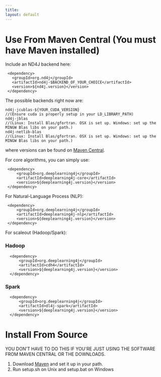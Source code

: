```yaml
---
title:
layout: default
---
```



Use From Maven Central (You must have Maven installed)
=========================================

Include an ND4J backend here:

     <dependency>
       <groupId>org.nd4j</groupId>
       <artifactId>nd4j-$BACKEND_OF_YOUR_CHOICE</artifactId>
       <version>${nd4j.version}</version>
     </dependency>

The possible backends right now are:

    nd4j-jcublas-${YOUR_CUDA_VERSION} 
    //(Ensure cuda is properly setup in your LD_LIBRARY_PATH)
    nd4j-jblas 
    //(Linux: Install Blas/gfortran. OSX is set up. Windows: set up the MINGW Blas libs on your path.)
    nd4j-netlib-blas
    //(Linux: Install Blas/gfortran. OSX is set up. Windows: set up the MINGW Blas libs on your path.)

where versions can be found on [Maven Central](http://search.maven.org).

For core algorithms, you can simply use:

     <dependency>
         <groupId>org.deeplearning4j</groupId>
         <artifactId>deeplearning4j-core</artifactId>
         <version>${deeplearning4j.version}</version>
     </dependency>
     
For Natural-Language Process (NLP):

     <dependency>
         <groupId>org.deeplearning4j</groupId>
         <artifactId>deeplearning4j-nlp</artifactId>
         <version>${deeplearning4j.version}</version>
     </dependency>

For scaleout (Hadoop/Spark):

### Hadoop

      <dependency>
          <groupId>org.deeplearning4j</groupId>
          <artifactId>cdh4</artifactId>
          <version>${deeplearning4j.version}</version>
      </dependency>


### Spark

      <dependency>
          <groupId>org.deeplearning4j</groupId>
          <artifactId>dl4j-spark</artifactId>
          <version>${deeplearning4j.version}</version>
      </dependency>

Install From Source 
==============================

YOU DON'T HAVE TO DO THIS IF YOU'RE JUST USING THE SOFTWARE FROM MAVEN CENTRAL OR THE DOWNLOADS.

1. Download [Maven](http://maven.apache.org/download.cgi) and set it up in your path.
2. Run setup.sh on Unix and setup.bat on Windows
